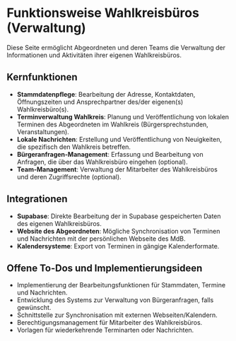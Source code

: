 # Funktionsweise Wahlkreisbüros (Verwaltung)

Diese Seite ermöglicht Abgeordneten und deren Teams die Verwaltung der Informationen und Aktivitäten ihrer eigenen Wahlkreisbüros.

## Kernfunktionen

- **Stammdatenpflege**: Bearbeitung der Adresse, Kontaktdaten, Öffnungszeiten und Ansprechpartner des/der eigenen(s) Wahlkreisbüro(s).
- **Terminverwaltung Wahlkreis**: Planung und Veröffentlichung von lokalen Terminen des Abgeordneten im Wahlkreis (Bürgersprechstunden, Veranstaltungen).
- **Lokale Nachrichten**: Erstellung und Veröffentlichung von Neuigkeiten, die spezifisch den Wahlkreis betreffen.
- **Bürgeranfragen-Management**: Erfassung und Bearbeitung von Anfragen, die über das Wahlkreisbüro eingehen (optional).
- **Team-Management**: Verwaltung der Mitarbeiter des Wahlkreisbüros und deren Zugriffsrechte (optional).

## Integrationen

- **Supabase**: Direkte Bearbeitung der in Supabase gespeicherten Daten des eigenen Wahlkreisbüros.
- **Website des Abgeordneten**: Mögliche Synchronisation von Terminen und Nachrichten mit der persönlichen Webseite des MdB.
- **Kalendersysteme**: Export von Terminen in gängige Kalenderformate.

## Offene To-Dos und Implementierungsideen

- Implementierung der Bearbeitungsfunktionen für Stammdaten, Termine und Nachrichten.
- Entwicklung des Systems zur Verwaltung von Bürgeranfragen, falls gewünscht.
- Schnittstelle zur Synchronisation mit externen Webseiten/Kalendern.
- Berechtigungsmanagement für Mitarbeiter des Wahlkreisbüros.
- Vorlagen für wiederkehrende Terminarten oder Nachrichten. 